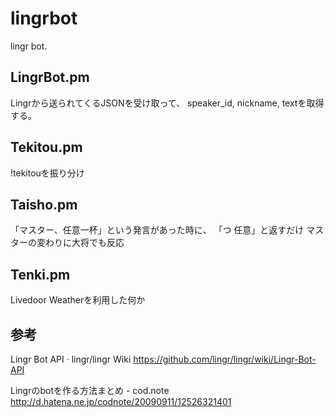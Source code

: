 lingrbot
========
lingr bot.

LingrBot.pm
-----------
Lingrから送られてくるJSONを受け取って、
speaker_id, nickname, textを取得する。

Tekitou.pm
----------
!tekitouを振り分け

Taisho.pm
-----------
「マスター、任意一杯」という発言があった時に、
「つ 任意」と返すだけ
マスターの変わりに大将でも反応

Tenki.pm
--------
Livedoor Weatherを利用した何か






参考
----
Lingr Bot API · lingr/lingr Wiki
https://github.com/lingr/lingr/wiki/Lingr-Bot-API

Lingrのbotを作る方法まとめ - cod.note
http://d.hatena.ne.jp/codnote/20090911/12526321401
